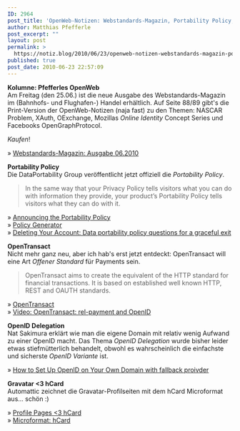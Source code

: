 ```yaml
---
ID: 2964
post_title: 'OpenWeb-Notizen: Webstandards-Magazin, Portability Policy, OpenTransact, Gravatar'
author: Matthias Pfefferle
post_excerpt: ""
layout: post
permalink: >
  https://notiz.blog/2010/06/23/openweb-notizen-webstandards-magazin-portability-policy-opentransact-gravatar/
published: true
post_date: 2010-06-23 22:57:09
---
```

<!-- wp:paragraph -->
<p><strong>Kolumne: Pfefferles OpenWeb</strong><br/> Am Freitag (den 25.06.) ist die neue Ausgabe des Webstandards-Magazin im (Bahnhofs- und Flughafen-) Handel erhältlich. Auf Seite 88/89 gibt's die Print-Version der OpenWeb-Notizen (naja fast) zu den Themen: NASCAR Problem, XAuth, OExchange, Mozillas <em>Online Identity</em> Concept Series und Facebooks OpenGraphProtocol. </p>
<!-- /wp:paragraph -->

<!-- wp:paragraph -->
<p><em>Kaufen</em>!</p>
<!-- /wp:paragraph -->

<!-- wp:paragraph -->
<p>» <a href="http://www.webstandards-magazin.de/index.php/index/ausgabe-06-10-sicherheit">Webstandards-Magazin: Ausgabe 06.2010</a></p>
<!-- /wp:paragraph -->

<!-- wp:paragraph -->
<p><strong>Portability Policy</strong><br/> Die DataPortability Group veröffentlicht jetzt offiziell die <em>Portability Policy</em>.</p>
<!-- /wp:paragraph -->

<!-- wp:quote -->
<blockquote class="wp-block-quote">
	<p>In the same way that your Privacy Policy tells visitors what you can do with information they provide, your product’s Portability Policy tells visitors what they can do with it.</p>
</blockquote>
<!-- /wp:quote -->

<!-- wp:paragraph -->
<p>» <a href="http://blog.dataportability.org/2010/06/23/announcing-the-portability-policy/">Announcing the Portability Policy</a><br/> » <a href="http://portabilitypolicy.org/generator.html">Policy Generator</a><br/> » <a href="http://blog.dataportability.org/2010/06/15/deleting-your-account-data-portability-policy-questions-for-a-graceful-exit/">Deleting Your Account: Data portability policy questions for a graceful exit</a></p>
<!-- /wp:paragraph -->

<!-- wp:paragraph -->
<p><strong>OpenTransact</strong><br/> Nicht mehr ganz neu, aber ich hab's erst jetzt entdeckt: OpenTransact will eine Art <em>Offener Standard</em> für Payments sein.</p>
<!-- /wp:paragraph -->

<!-- wp:quote -->
<blockquote class="wp-block-quote">
	<p>OpenTransact aims to create the equivalent of the HTTP standard for financial transactions. It is based on established well known HTTP, REST and OAUTH standards.</p>
</blockquote>
<!-- /wp:quote -->

<!-- wp:paragraph -->
<p>» <a href="http://www.opentransact.org/">OpenTransact</a><br/> » <a href="http://www.youtube.com/watch?v=orEe9dg5gRI">Video: OpenTransact: rel-payment and OpenID</a></p>
<!-- /wp:paragraph -->

<!-- wp:paragraph -->
<p><strong>OpenID Delegation</strong><br/> Nat Sakimura erklärt wie man die eigene Domain mit relativ wenig Aufwand zu einer OpenID macht. Das Thema <em>OpenID Delegation</em> wurde bisher leider etwas stiefmütterlich behandelt, obwohl es wahrscheinlich die einfachste und sicherste <em>OpenID Variante</em> ist.</p>
<!-- /wp:paragraph -->

<!-- wp:paragraph -->
<p>» <a href="http://www.sakimura.org/en/modules/wordpress/how-to-set-up-openid-on-your-own-domain-with-fallback-proivder/">How to Set Up OpenID on Your Own Domain with fallback proivder</a></p>
<!-- /wp:paragraph -->

<!-- wp:paragraph -->
<p><strong>Gravatar &lt;3 hCard</strong><br/> Automattic zeichnet die Gravatar-Profilseiten mit dem hCard Microformat aus... schön :)</p>
<!-- /wp:paragraph -->

<!-- wp:paragraph -->
<p>» <a href="http://blog.gravatar.com/2010/06/22/hcard-profile-pages/">Profile Pages &lt;3 hCard</a><br/> » <a href="http://microformats.org/wiki/hcard">Microformat: hCard</a></p>
<!-- /wp:paragraph -->